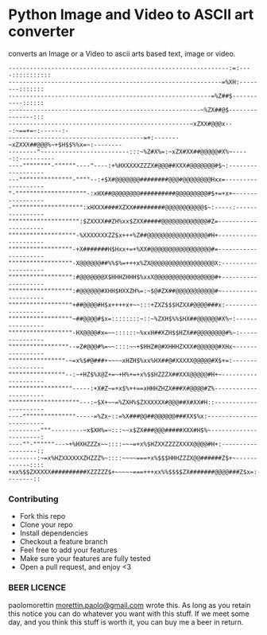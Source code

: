 # Python Image and Video to ASCII art converter

converts an Image or a Video to ascii arts based text, image or video.

    --------------------------------------------------------------:=:----:::::::::::
    ------------------------------------------------------------=%XH:--------:::::::
    ---------------------------------------------------------=%Z##$-----------::::::
    ------------------------------------------------------~%ZX##@$---------------:::
    ---------------------------------------------------~xZXX#@@@x---:~==+=~:------:-
    --------------------------------------=+:-------~xZXXX##@@@%~+$H$$%%x=~:--------
    --------"-------------------------:::~%Z#X%=:~xZX#XX##@@@@@#X%~-----::----------
    ----""""""""-""""""----"----:+%HXXXXXZZZX#@@@##XXX#@@@@@@@#$~:------------------
    ---"""""""""""""""-""""--:+$X#@@@@@@@########@@@#@@@@@@@@Hxx=-------------------
    "-""""""""""""""""""""-:xHX##@@@@@@@@##########@@@@@@@@@#$+=+x+~----------------
    -"""""""""""""""""""":xHXXX####XZXX#########@@@@@@@@@@@$~:-----:----------------
    """""""""""""""""""":$ZXXXX##ZH%xx$ZXX#####@@@@@@@@@@@@@#Z=---------------------
    """""""""""""""""""-%XXXXXXXZZ$x+++%Z##@@@@@@@@@@@@@@@@@#H+---------------------
    """"""""""""""""""-+X#######H$Hxx+=+%XX#@@@@@@@@@@@@@@@@@#=---------------------
    """"""""""""""""""-X@@@@@@##%%$%=+++x%ZX@@@@@@@@@@@@@@@@@@X:--------------------
    """""""""""""""""":#@@@@@@@X$HHHZHHH$%xxX@@@@@@@@@@@@@@@@@#+--------------------
    """""""""""""""""":#@@@@@@#XHH$HXXZH%=:~$@#ZX##@@@@@@@@@@@#~--------------------
    """"""""""""""""""+##@@@@#H$x++++x+~~:::+ZXZ$$$HZXX#@@@@###x:-------------------
    """"""""""""""""""~##@@@@#$x=::::::::~::~%ZXH$%%$HX##@@@@@@#X%~:----------------
    """"""""""""""""""-HX@@@@#x=~~::::::~%xxH##XZH$$HZX##@@@@@@@@#%~:---------------
    """""""""""""""""--=Z#@@@#%=~~::::~~+$HHZ#@#XHHHZXXX#@@@@@@#XHx~----------------
    """"""""""""""""-~=x%$#@###+~~~~xHZH$%xx%HX##@#XXXXX@@@@@#X$+=:-----------------
    """"""""""""""""--:~+HZ$%X@Z+=~+H%+=+x%$$HZZZX##XXX@@@@@#H+~--------------------
    """"""""""""""""""-----:+X#Z~=+x$%++==xHHHZHZX###X#@@@@#Z%----------------------
    """"""""""""""""""""---:~$X+~~=%ZXH%$ZXXXXXX#@@@##X#XX#H::----------------------
    ----"""""""""""""""-----=%Zx~::=%X###@@##@@@@@@###XX$%x:------------------------
    ---------"""---------~x$XH%=~:::~~x$ZX###@@@#####XXX#H$%~----------------------:
    ----""-""""""---~+%HXHZZZx~~::::~~~=+x%$HZXXZZZZXXXX@@@@#H+:------------------::
    --------:~=x%HZXXXXXXZHZZZ%~::::~~~~===+x%$$$HHHZZZX@@######Z$+~------------::::
    +xx%$$ZXXXXX##########XZZZZZ$+~~~~~===+++xx%%$$$$ZX#######@@@@###Z$x=:--------::


### Contributing
- Fork this repo
- Clone your repo
- Install dependencies
- Checkout a feature branch
- Feel free to add your features
- Make sure your features are fully tested
- Open a pull request, and enjoy <3

### BEER LICENCE
paolomorettin <morettin.paolo@gmail.com> wrote this.
As long as you retain this notice you can do whatever you want with this stuff.
If we meet some day, and you think this stuff is worth it, you can buy me a beer in return.
